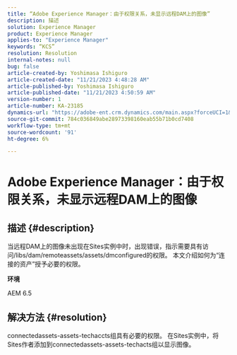 ```yaml
---
title: “Adobe Experience Manager：由于权限关系，未显示远程DAM上的图像”
description: 描述
solution: Experience Manager
product: Experience Manager
applies-to: "Experience Manager"
keywords: “KCS”
resolution: Resolution
internal-notes: null
bug: false
article-created-by: Yoshimasa Ishiguro
article-created-date: "11/21/2023 4:48:28 AM"
article-published-by: Yoshimasa Ishiguro
article-published-date: "11/21/2023 4:50:59 AM"
version-number: 1
article-number: KA-23185
dynamics-url: "https://adobe-ent.crm.dynamics.com/main.aspx?forceUCI=1&pagetype=entityrecord&etn=knowledgearticle&id=a20ed72f-2988-ee11-8179-6045bd006079"
source-git-commit: 784c036849abe28973398160eab55b71b0cd7408
workflow-type: tm+mt
source-wordcount: '91'
ht-degree: 6%

---
```


# Adobe Experience Manager：由于权限关系，未显示远程DAM上的图像

## 描述 {#description}


当远程DAM上的图像未出现在Sites实例中时，出现错误，指示需要具有访问/libs/dam/remoteassets/assets/dmconfigured的权限。
本文介绍如何为“连接的资产”授予必要的权限。

<b>环境</b>

AEM 6.5


## 解决方法 {#resolution}


connectedassets-assets-techaccts组具有必要的权限。 在Sites实例中，将Sites作者添加到connectedassets-assets-techacts组以显示图像。
